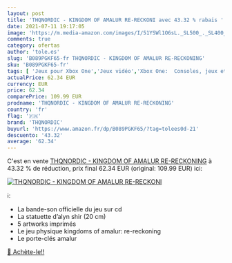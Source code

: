 ```yaml
---
layout: post
title: 'THQNORDIC - KINGDOM OF AMALUR RE-RECKONI avec 43.32 % rabais '
date: 2021-07-11 19:17:05
image: 'https://m.media-amazon.com/images/I/51YSWl1O6sL._SL500_._SL400_.jpg'
comments: true
category: ofertas
author: 'tole.es'
slug: 'B089PGKF65-fr THQNORDIC - KINGDOM OF AMALUR RE-RECKONING'
sku: 'B089PGKF65-fr'
tags: [ 'Jeux pour Xbox One','Jeux vidéo','Xbox One:  Consoles, jeux et accessoires','thqnordic', ]
actualPrice: 62.34 EUR
currency: EUR
price: 62.34
comparePrice: 109.99 EUR
prodname: 'THQNORDIC - KINGDOM OF AMALUR RE-RECKONING'
country: 'fr'
flag: '🇫🇷'
brand: 'THQNORDIC'
buyurl: 'https://www.amazon.fr/dp/B089PGKF65/?tag=tolees0d-21'
descuento: '43.32'
average: '62.34'
---
```


C'est en vente [THQNORDIC - KINGDOM OF AMALUR RE-RECKONING](https://www.amazon.fr/dp/B089PGKF65/?tag=tolees0d-21)  à  43.32 % de réduction, prix final  62.34 EUR (original: 109.99 EUR) ici:

[![THQNORDIC - KINGDOM OF AMALUR RE-RECKONI](https://m.media-amazon.com/images/I/51YSWl1O6sL._SL500_._SL400_.jpg)](https://www.amazon.fr/dp/B089PGKF65/?tag=tolees0d-21)

ℹ️:

- La bande-son officielle du jeu sur cd
- La statuette d’alyn shir (20 cm)
- 5 artworks imprimés
- Le jeu physique kingdoms of amalur: re-reckoning
- Le porte-clés amalur

[🛒 Achète-le!!](https://www.amazon.fr/dp/B089PGKF65/?tag=tolees0d-21)
